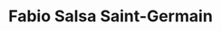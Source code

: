 ---
title: "Fabio Salsa Saint-Germain"
url: /saint-germain-en-laye/fabio-salsa-saint-germain/
shop: Friseur
---